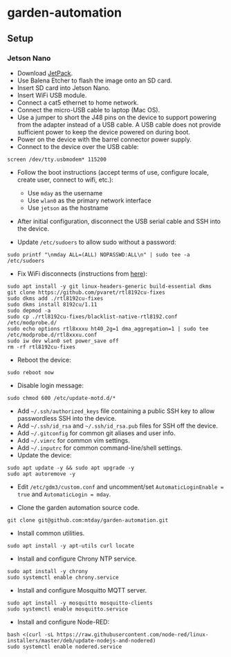 # garden-automation

## Setup

### Jetson Nano

* Download [JetPack](https://developer.nvidia.com/embedded/jetpack#install).
* Use Balena Etcher to flash the image onto an SD card.
* Insert SD card into Jetson Nano.
* Insert WiFi USB module.
* Connect a cat5 ethernet to home network.
* Connect the micro-USB cable to laptop (Mac OS).
* Use a jumper to short the J48 pins on the device to support powering from the adapter instead of a USB cable. A USB cable does not provide sufficient power to keep the device powered on during boot.
* Power on the device with the barrel connector power supply.
* Connect to the device over the USB cable:

```
screen /dev/tty.usbmodem* 115200
```


* Follow the boot instructions (accept terms of use, configure locale, create user, connect to wifi, etc.):

    * Use `mday` as the username
    * Use `wlan0` as the primary network interface
    * Use `jetson` as the hostname

* After initial configuration, disconnect the USB serial cable and SSH into the device.
* Update `/etc/sudoers` to allow sudo without a password:

```
sudo printf "\nmday ALL=(ALL) NOPASSWD:ALL\n" | sudo tee -a /etc/sudoers
```

* Fix WiFi disconnects (instructions from [here](https://www.datatobiz.com/2019/10/03/fixing-wifi-connectivity-nvidia-jetson-nano/)):

```
sudo apt install -y git linux-headers-generic build-essential dkms
git clone https://github.com/pvaret/rtl8192cu-fixes
sudo dkms add ./rtl8192cu-fixes
sudo dkms install 8192cu/1.11
sudo depmod -a
sudo cp ./rtl8192cu-fixes/blacklist-native-rtl8192.conf /etc/modprobe.d/
sudo echo options rtl8xxxu ht40_2g=1 dma_aggregation=1 | sudo tee /etc/modprobe.d/rtl8xxxu.conf
sudo iw dev wlan0 set power_save off
rm -rf rtl8192cu-fixes
```

* Reboot the device:

```
sudo reboot now
```


* Disable login message:

```
sudo chmod 600 /etc/update-motd.d/*
```

* Add `~/.ssh/authorized_keys` file containing a public SSH key to allow passwordless SSH into the device.
* Add `~/.ssh/id_rsa` and `~/.ssh/id_rsa.pub` files for SSH off the device.
* Add `~/.gitconfig` for common git aliases and user info.
* Add `~/.vimrc` for common vim settings.
* Add `~/.inputrc` for common command-line/shell settings.
* Update the device:

```
sudo apt update -y && sudo apt upgrade -y
sudo apt autoremove -y
```

* Edit `/etc/gdm3/custom.conf` and uncomment/set `AutomaticLoginEnable = true` and `AutomaticLogin = mday`.

* Clone the garden automation source code.

```
git clone git@github.com:mtday/garden-automation.git
```

* Install common utilities.

```
sudo apt install -y apt-utils curl locate
```

* Install and configure Chrony NTP service.

```
sudo apt install -y chrony
sudo systemctl enable chrony.service
```

* Install and configure Mosquitto MQTT server.

```
sudo apt install -y mosquitto mosquitto-clients
sudo systemctl enable mosquitto.service
```

* Install and configure Node-RED:

```
bash <(curl -sL https://raw.githubusercontent.com/node-red/linux-installers/master/deb/update-nodejs-and-nodered)
sudo systemctl enable nodered.service
```

